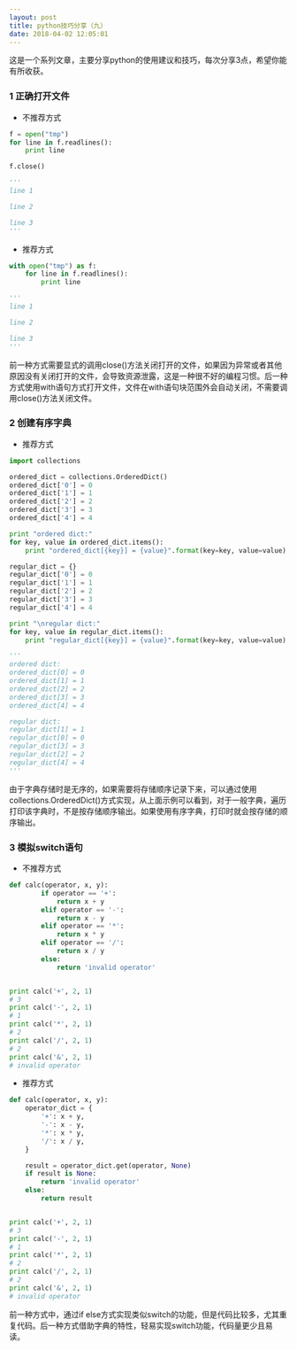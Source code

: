 ```yaml
---
layout: post
title: python技巧分享（九）
date: 2018-04-02 12:05:01
---
```


这是一个系列文章，主要分享python的使用建议和技巧，每次分享3点，希望你能有所收获。

### 1 正确打开文件

- 不推荐方式

```python
f = open("tmp")
for line in f.readlines():
    print line

f.close()

'''
line 1

line 2

line 3
'''
```

- 推荐方式

```python
with open("tmp") as f:
    for line in f.readlines():
        print line

'''
line 1

line 2

line 3
'''
```

前一种方式需要显式的调用close()方法关闭打开的文件，如果因为异常或者其他原因没有关闭打开的文件，会导致资源泄露，这是一种很不好的编程习惯。后一种方式使用with语句方式打开文件，文件在with语句块范围外会自动关闭，不需要调用close()方法关闭文件。

### 2 创建有序字典

- 推荐方式

```python
import collections

ordered_dict = collections.OrderedDict()
ordered_dict['0'] = 0
ordered_dict['1'] = 1
ordered_dict['2'] = 2
ordered_dict['3'] = 3
ordered_dict['4'] = 4

print "ordered dict:"
for key, value in ordered_dict.items():
    print "ordered_dict[{key}] = {value}".format(key=key, value=value)

regular_dict = {}
regular_dict['0'] = 0
regular_dict['1'] = 1
regular_dict['2'] = 2
regular_dict['3'] = 3
regular_dict['4'] = 4

print "\nregular dict:"
for key, value in regular_dict.items():
    print "regular_dict[{key}] = {value}".format(key=key, value=value)

'''
ordered dict:
ordered_dict[0] = 0
ordered_dict[1] = 1
ordered_dict[2] = 2
ordered_dict[3] = 3
ordered_dict[4] = 4

regular dict:
regular_dict[1] = 1
regular_dict[0] = 0
regular_dict[3] = 3
regular_dict[2] = 2
regular_dict[4] = 4
'''
```

由于字典存储时是无序的，如果需要将存储顺序记录下来，可以通过使用collections.OrderedDict()方式实现，从上面示例可以看到，对于一般字典，遍历打印该字典时，不是按存储顺序输出。如果使用有序字典，打印时就会按存储的顺序输出。

### 3 模拟switch语句

- 不推荐方式

```python
def calc(operator, x, y):
        if operator == '+':
            return x + y
        elif operator == '-':
            return x - y
        elif operator == '*':
            return x * y
        elif operator == '/':
            return x / y
        else:
            return 'invalid operator'


print calc('+', 2, 1)
# 3
print calc('-', 2, 1)
# 1
print calc('*', 2, 1)
# 2
print calc('/', 2, 1)
# 2
print calc('&', 2, 1)
# invalid operator
```

- 推荐方式

```python
def calc(operator, x, y):
    operator_dict = {
        '+': x + y,
        '-': x - y,
        '*': x * y,
        '/': x / y,
    }

    result = operator_dict.get(operator, None)
    if result is None:
        return 'invalid operator'
    else:
        return result


print calc('+', 2, 1)
# 3
print calc('-', 2, 1)
# 1
print calc('*', 2, 1)
# 2
print calc('/', 2, 1)
# 2
print calc('&', 2, 1)
# invalid operator
```

前一种方式中，通过if else方式实现类似switch的功能，但是代码比较多，尤其重复代码。后一种方式借助字典的特性，轻易实现switch功能，代码量更少且易读。